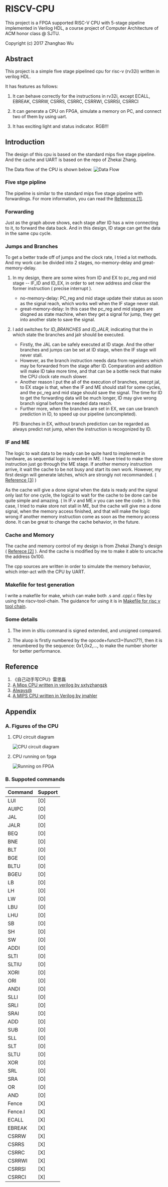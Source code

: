 # RISCV-CPU

This project is a FPGA supported RISC-V CPU with 5-stage pipeline implemented in Verilog HDL, a course project of Computer Architecture of ACM honor class @ SJTU.

Copyright (c) 2017 Zhanghao Wu

## Abstract

This project is a simple five stage pipelined cpu for risc-v (rv32i) written in verilog HDL. 

It has features as follows:

1. It can behave correctly for the instructions in rv32i, except ECALL, EBREAK, CSRRW, CSRRS, CSRRC, CSRRWI, CSRRSI, CSRRCI

1. It can generate a CPU on FPGA, simulate a memory on PC, and connect two of them by using uart.

1. It has exciting light and status indicator. RGB!!!

## Introduction

The design of this cpu is based on the standard mips five stage pipeline. And the cache and UART is based on the repo of Zhekai Zhang.

The Data flow of the CPU is shown below:
	![Data Flow](./Other/Data_Flow.jpg)

### Five stge pipline

The pipeline is similar to the standard mips five stage pipeline with forwardings. For more information, you can read the [Reference [1]](#ref1).

### Forwarding

Just as the graph above shows, each stage after ID has a wire connecting to it, to forward the data back. And in this design, ID stage can get the data in the same cpu cycle.

### Jumps and Branches

To get a better trade off of jumps and the clock rate, I tried a lot methods. And my work can be divided into 2 stages, no-memory-delay and great-memory-delay.

1. In my design, there are some wires from ID and EX to pc_reg and mid stage -- IF_ID and ID_EX, in order to set new address and clear the former instruction ( precise interrupt ).
	- no-memory-delay: PC_reg and mid stage update their status as soon as the signal reach, which works well when the IF stage never stall.
	- great-memory-delay: In this case the pc_reg and mid stages are disgned as state machine, when they get a signal for jump, they get into another state to save the signal.

2. I add switches for *ID_BRANCHES* and *ID_JALR*, indicating that the in which state the branches and jalr should be executed.
	- Firstly, the JAL can be safely executed at ID stage. And the other branches and jumps can be set at ID stage, when the IF stage will never stall.
	- However, as the branch instruction needs data from regeisters which may be forwarded from the stage after ID. Comparation and addition will make ID take more time, and that can be a bottle neck that make the CPU clock rate much slower.
	- Another reason I put the all of the execution of branches, execpt jal, to EX stage is that, when the IF and ME should stall for some cycles, and the pc_reg and mid stage should save the signal. The time for ID to get the forwarding data will be much longer, ID may give wrong branch signal before the needed data reach.
	- Further more, when the branches are set in EX, we can use branch prediction in ID, to speed up our pipeline (uncompleted).

	PS: Branches in EX, without branch prediction can be regarded as always predict not jump, when the instruction is recogonized by ID.

### IF and ME

The logic to wait data to be ready can be quite hard to implement in hardware, as sequential logic is needed in ME. I have tried to make the store instruction just go through the ME stage. If another memory instruction arrive, it wait the cache to be not busy and start its own work. However, my first design will generate latches, which are strongly not recommanded. ( [Reference [3]](#ref3) )

As the cache will give a done signal when the data is ready and the signal only last for one cycle, the logical to wait for the cache to be done can be quite simple and amazing. ( In IF.v and ME.v you can see the code ). In this case, I tried to make store not stall in ME, but the cache will give me a done signal, when the memory access finished, and that will make the logic wrong if another memory instruction come as soon as the memory access done. It can be great to change the cache behavior, in the future.


### Cache and Memory

The cache and memory control of my design is from Zhekai Zhang's design ( [Referece [2]](#ref2) ). And the cache is modified by me to make it able to uncache the address 0x100.

The cpp sources are written in order to simulate the memory behavior, which inter-act with the CPU by UART.

### Makefile for test generation

I write a makefile for make, which can make both .s and .cpp/.c files by using the riscv-tool-chain. The guidance for using it is in [Makefile for risc v tool chain](https://gist.github.com/Michaelvll/46e069e29a8448326acadd7bb2bb1654).

### Some details

1. The imm in sltiu command is signed extended, and unsigned compared.

1. The aluop is firstly numbered by the opcode+funct3+(funct7?), then it is renumbered by the sequence: 0x1,0x2,..., to make the number shorter for better performance.

## Reference

1. 《自己动手写CPU》雷思磊
1. <span id="ref2">[A Mips CPU written in verilog by sxtyzhangzk](https://github.com/sxtyzhangzk/mips-cpu.git)</span>
1. <span id="ref3">[Always@](www-inst.eecs.berkeley.edu/~cs150/sp13/resources/Always.pdf)</span>
1. <span id="ref1">[A MIPS CPU written in Verilog by jmahler](https://github.com/jmahler/mips-cpu.git)</span>

## Appendix

### A. Figures of the CPU

1. CPU circuit diagram

	![CPU circuit diagram](./Other/circuit.png)

2. CPU running on fpga

	![Running on FPGA](./Other/FPGA.gif)

### <span id="ApdxA">B. Suppoted commands</span>

| Command | Support |
|---------|---------|
| LUI     | [O]     |
| AUIPC   | [O]     |
| JAL     | [O]     |
| JALR    | [O]     |
| BEQ     | [O]     |
| BNE     | [O]     |
| BLT     | [O]     |
| BGE     | [O]     |
| BLTU    | [O]     |
| BGEU    | [O]     |
| LB      | [O]     |
| LH      | [O]     |
| LW      | [O]     |
| LBU     | [O]     |
| LHU     | [O]     |
| SB      | [O]     |
| SH      | [O]     |
| SW      | [O]     |
| ADDI    | [O]     |
| SLTI    | [O]     |
| SLTIU   | [O]     |
| XORI    | [O]     |
| ORI     | [O]     |
| ANDI    | [O]     |
| SLLI    | [O]     |
| SRLI    | [O]     |
| SRAI    | [O]     |
| ADD     | [O]     |
| SUB     | [O]     |
| SLL     | [O]     |
| SLT     | [O]     |
| SLTU    | [O]     |
| XOR     | [O]     |
| SRL     | [O]     |
| SRA     | [O]     |
| OR      | [O]     |
| AND     | [O]     |
| Fence   | [X]     |
| Fence.I | [X]     |
| ECALL   | [X]     |
| EBREAK  | [X]     |
| CSRRW   | [X]     |
| CSRRS   | [X]     |
| CSRRC   | [X]     |
| CSRRWI  | [X]     |
| CSRRSI  | [X]     |
| CSRRCI  | [X]     |
